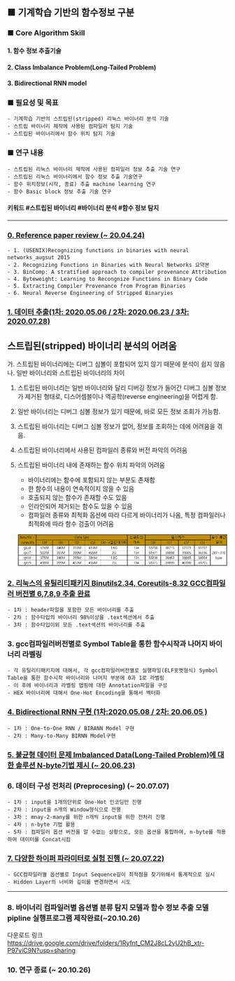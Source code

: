 ## ■ 기계학습 기반의 함수정보 구분 

### ■ Core Algorithm Skill
#### 1. 함수 정보 추출기술
#### 2. Class Imbalance Problem(Long-Tailed Problem)
#### 3. Bidirectional RNN model


### ■ 필요성 및 목표
    - 기계학습 기반의 스트립된(stripped) 리눅스 바이너리 분석 기술
    - 스트립 바이너리 제작에 사용된 컴파일러 탐지 기술
    - 스트립된 바이너리에서 함수 위치 탐지 기술

### ■ 연구 내용
    - 스트립된 리눅스 바이너리 제작에 사용된 컴파일러 정보 추출 기술 연구
    - 스트립된 리눅스 바이너리에서 함수 정보 추출 기술연구
    - 함수 위치정보(시작, 종료) 추출 machine learning 연구
    - 함수 Basic block 정보 추출 기술 연구

#### 키워드 #스트립된 바이너리 #바이너리 분석 #함수 정보 탐지
<hr>

### [0. Reference paper review (~ 20.04.24)](https://github.com/justin95214/Extraction-Function-Info-Stripped-Binaries-using-BiRNN/tree/master/Reference)
    - 1. (USENIX)Recognizing functions in binaries with neural networks_augsut 2015 
    - 2. Recognizing Functions in Binaries with Neural Networks 요약본
    - 3. BinComp: A stratified approach to compiler provenance Attribution
    - 4. Byteweight: Learning to Recongnize Functions in Binary Code
    - 5. Extracting Compiler Provenance from Program Binaries
    - 6. Neural Reverse Engineering of Stripped Binaryies
    
### [1. 데이터 추출(1차: 2020.05.06 / 2차: 2020.06.23 / 3차: 2020.07.28)](https://github.com/justin95214/Extraction-Function-Info-Stripped-Binaries-using-BiRNN/tree/master/Extraction%20Data)

## **스트립된(stripped) 바이너리 분석의 어려움**

가. 스트립된 바이너리에는 디버그 심볼이 포함되어 있지 않기 때문에 분석이 쉽지 않음
나. 일반 바이너리와 스트립된 바이너리의 차이

1. 스트립된 바이너리는 일반 바이너리와 달리 디버깅 정보가 들어간 디버그 심볼 정보가 제거된 형태로, 디스어셈블이나 역공학(reverse engineering)을 어렵게 함.
2. 일반 바이너리는 디버그 심볼 정보가 있기 때문에, 바로 모든 정보 조회가 가능함.
3. 스트립된 바이너리는 디버그 심볼 정보가 없어, 정보를 조회하는 데에 어려움을 겪음.
4. 스트립된 바이너리에서 사용된 컴파일러 종류와 버전 파악의 어려움
5. 스트립된 바이너리 내에 존재하는 함수 위치 파악의 어려움
    - 바이너리에는 함수에 포함되지 않는 부분도 존재함
    - 한 함수의 내용이 연속적이지 않을 수 있음
    - 호출되지 않는 함수가 존재할 수도 있음
    - 인라인되어 제거되는 함수도 있을 수 있음
    - 컴파일러 종류와 최적화 옵션에 따라 다르게 바이너리가 나옴, 특정 컴파일러나 최적화에 따라 함수 검출이 어려움

    ![Untitled.png](https://github.com/justin95214/Extraction-Function-Info-Stripped-Binaries-using-BiRNN/blob/master/Extraction_img/Untitled.png)


### [2. 리눅스의 유틸리티패키지 Binutils2.34, Coreutils-8.32 GCC컴파일러 버전별 6,7,8,9 추출 완료](https://github.com/justin95214/Extraction-Function-Info-Stripped-Binaries-using-BiRNN/tree/master/Extraction%20Data)
    - 1차 : header파일을 포함한 모든 바이너리를 추출
    - 2차 : 함수타입의 바이너리 98%이상을 .text섹션에서 추출
    - 3차 : 함수타입이외 모든 .text섹션의 바이너리를 추출
    
### 3. gcc컴파일러버전별로 Symbol Table을 통한 함수시작과 나머지 바이너리 라벨링
    - 각 유틸리티패키지에 대해서, 각 gcc컴파일러버전별로 실행파일(ELF포멧형식) Symbol Table을 통한 함수시작 바이너리와 나머지 부분에 0과 1로 라벨링
    - 이 후에 바이너리과 라벨링 맵핑에 대한 Annotation파일을 구성
    - HEX 바이너리에 대해서 One-Hot Encoding을 통해서 벡터화
    

### [4. Bidirectional RNN 구현 (1차:2020.05.08 / 2차: 20.06.05 )](https://github.com/justin95214/Extraction-Function-Info-Stripped-Binaries-using-BiRNN/tree/master/Model)
    - 1차 : One-to-One RNN / BIRANN Model 구현
    - 2차 : Many-to-Many BIRNN Model구현

### [5. 불균형 데이터 문제 Imbalanced Data(Long-Tailed Problem)에 대한 솔루션 N-byte기법 제시  (~ 20.06.23)](https://github.com/justin95214/Extraction-Function-Info-Stripped-Binaries-using-BiRNN/tree/master/Model)
  
### 6. 데이터 구성 전처리 (Preprocesing) (~ 20.07.07)
    - 1차 : input을 1개의단위로 One-Hot 인코딩만 진행
    - 2차 : input을 n개의 Window형식으로 전행
    - 3차 : mnay-2-many를 위한 n개씩 input을 위한 전처리 진행
    - 4차 : n-byte 기법 활용
    - 5차 : 컴파일러 옵션 버전을 알 수없는 상황으로, 모든 옵션을 통합하여, n-byte를 적용하여 데이터를 Concat시킴
        
### [7. 다양한 하이퍼 파라미터로 실험 진행 (~ 20.07.22)](https://github.com/justin95214/Extraction-Function-Info-Stripped-Binaries-using-BiRNN/tree/master/Document)
    - GCC컴파일러별 옵션별로 Input Sequence길이 최적점을 찾기위해서 통계적으로 실시
    - Hidden Layer의 너비와 깊이를 변경하면서 시도
     
<hr>

### 8. 바이너리 컴파일러별 옵션별 분류 탐지 모델과 함수 정보 추출 모델 pipline 실행프로그램 제작완료(~20.10.26) 
다운로드 링크
https://drive.google.com/drive/folders/1Ryfnt_CM2J8cL2yU2hB_xtr-P97viC9N?usp=sharing

### 10.  연구 종료 (~ 20.10.26)
  
